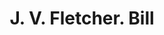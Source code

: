 ---
doi: 10.7916/D8QN7JSP
date_other: '1870'
date_other_textual: 1870-1879
form: printed ephemera
genre:
- Invoices
name:
- J. V. Fletcher
object_in_context_url: https://biggert.cul.columbia.edu/items/view/ave_biggert_00402
subject_hierarchical_geographic:
- Boston, Massachusetts, United States
subject_name:
- J. V. Fletcher
title: J. V. Fletcher. Bill
sort_title: J. V. Fletcher. Bill
call_number: ave_biggert_00402
coordinates:
- 42.35805555555556,-71.06361111111111
pid: ave_biggert_00402
identifiers: ave_biggert_00402
thumbnail: https://derivativo-3.library.columbia.edu/iiif/2/ldpd:344152/full/!256,256/0/native.jpg
permalink: "/biggert/ave_biggert_00402/"
layout: iiif-image-page
---